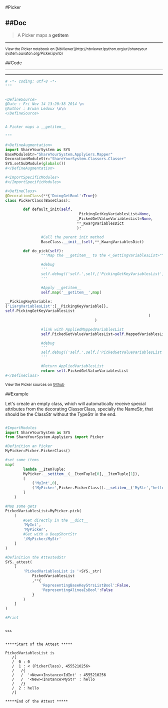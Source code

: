 

<!--
FrozenIsBool False
-->

#Picker

##Doc
----


>
> A Picker maps a __getitem__
>
>

----

<small>
View the Picker notebook on [NbViewer](http://nbviewer.ipython.org/url/shareyour
system.ouvaton.org/Picker.ipynb)
</small>




<!--
FrozenIsBool False
-->

##Code

----

<ClassDocStr>

----

```python
# -*- coding: utf-8 -*-
"""


<DefineSource>
@Date : Fri Nov 14 13:20:38 2014 \n
@Author : Erwan Ledoux \n\n
</DefineSource>


A Picker maps a __getitem__

"""

#<DefineAugmentation>
import ShareYourSystem as SYS
BaseModuleStr="ShareYourSystem.Applyiers.Mapper"
DecorationModuleStr="ShareYourSystem.Classors.Classer"
SYS.setSubModule(globals())
#</DefineAugmentation>

#<ImportSpecificModules>
#</ImportSpecificModules>

#<DefineClass>
@DecorationClass(**{'DoingGetBool':True})
class PickerClass(BaseClass):

        def default_init(self,
                                _PickingGetKeyVariablesList=None,
                                _PickedGetValueVariablesList=None,
                                **_KwargVariablesDict
                                ):

                #Call the parent init method
                BaseClass.__init__(self,**_KwargVariablesDict)

        def do_pick(self):
                """Map the __getitem__ to the <_GettingVariablesList>"""

                #debug
                '''
                self.debug(('self.',self,['PickingGetKeyVariablesList']))
                '''

                #Apply __getitem__
                self.map('__getitem__',map(
                                                                        lambda
__PickingKeyVariable:
{'LiargVariablesList':[__PickingKeyVariable]},
self.PickingGetKeyVariablesList
                                                                )
                                        )

                #link with AppliedMappedVariablesList
                self.PickedGetValueVariablesList=self.MappedVariablesList

                #debug
                '''
                self.debug(('self.',self,['PickedGetValueVariablesList']))
                '''

                #Return AppliedVariablesList
                return self.PickedGetValueVariablesList
#</DefineClass>

```

<small>
View the Picker sources on <a href="https://github.com/Ledoux/ShareYourSystem/tr
ee/master/Pythonlogy/ShareYourSystem/Applyiers/Picker"
target="_blank">Github</a>
</small>




<!---
FrozenIsBool True
-->

##Example

Let's create an empty class, which will automatically receive
special attributes from the decorating ClassorClass,
specially the NameStr, that should be the ClassStr
without the TypeStr in the end.

```python

#ImportModules
import ShareYourSystem as SYS
from ShareYourSystem.Applyiers import Picker

#Definition an Picker
MyPicker=Picker.PickerClass()

#set some items
map(
        lambda __ItemTuple:
        MyPicker.__setitem__(__ItemTuple[0],__ItemTuple[1]),
        [
            ('MyInt',0),
            ('MyPicker',Picker.PickerClass().__setitem__('MyStr',"hello")),
        ]
    )

#Map some gets
PickedVariablesList=MyPicker.pick(
    [
        #Get directly in the __dict__
        'MyInt',
        'MyPicker',
        #Get with a DeepShortStr
        '/MyPicker/MyStr'
    ]
)

#Definition the AttestedStr
SYS._attest(
    [
        'PickedVariablesList is '+SYS._str(
            PickedVariablesList
            ,**{
                'RepresentingBaseKeyStrsListBool':False,
                'RepresentingAlineaIsBool':False
            }
        )
    ]
)

#Print



```


```console
>>>


*****Start of the Attest *****

PickedVariablesList is
   /[
   /  0 : 0
   /  1 : < (PickerClass), 4555210256>
   /   /{
   /   /  '<New><Instance>IdInt' : 4555210256
   /   /  '<New><Instance>MyStr' : hello
   /   /}
   /  2 : hello
   /]

*****End of the Attest *****



```

